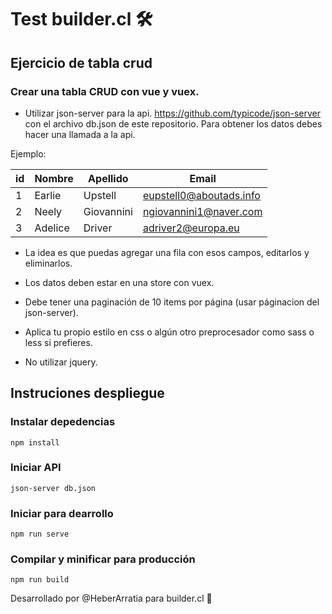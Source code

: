 # Test builder.cl 🛠

## Ejercicio de tabla crud

### Crear una tabla CRUD con vue y vuex.

- Utilizar json-server para la api. https://github.com/typicode/json-server con el archivo db.json de este repositorio.
Para obtener los datos debes hacer una llamada a la api.

Ejemplo:

| id     | Nombre        | Apellido    | Email                  |
| -------|---------------| ------------|------------------------|
| 1      |Earlie         |Upstell      |eupstell0@aboutads.info |
| 2      |Neely          |Giovannini   |ngiovannini1@naver.com  |
| 3      |Adelice        |Driver       |adriver2@europa.eu      |

- La idea es que puedas agregar una fila con esos campos,
editarlos y eliminarlos.
- Los datos deben estar en una store con vuex.
- Debe tener una paginación de 10 items por página (usar páginacion del json-server).

- Aplica tu propio estilo en css o algún otro preprocesador como sass o less si prefieres.
- No utilizar jquery.

## Instruciones despliegue

### Instalar depedencias
```
npm install
```

### Iniciar API
```
json-server db.json
```

### Iniciar para dearrollo
```
npm run serve
```

### Compilar y minificar para producción
```
npm run build
```

Desarrollado por @HeberArratia para builder.cl 🎉

